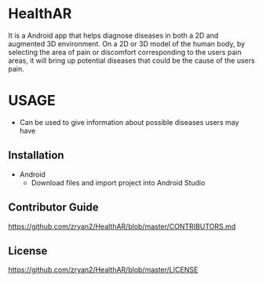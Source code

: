 # HealthAR
It is a Android app that helps diagnose diseases in both a 2D and augmented 3D environment. 
On a 2D or 3D model of the human body, by selecting the area of pain or discomfort corresponding 
to the users pain areas, it will bring up potential diseases that could be the cause of the users pain.

# USAGE
  * Can be used to give information about possible diseases users may have
  
## Installation 
  * Android 
    * Download files and import project into Android Studio
    
## Contributor Guide
https://github.com/zryan2/HealthAR/blob/master/CONTRIBUTORS.md

## License 
https://github.com/zryan2/HealthAR/blob/master/LICENSE
